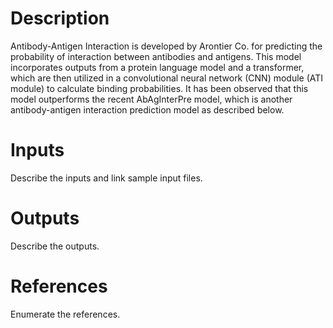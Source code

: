 # Description 

Antibody-Antigen Interaction is developed by Arontier Co. for predicting the probability of interaction between antibodies and antigens. This model incorporates outputs from a protein language model and a transformer, which are then utilized in a convolutional neural network (CNN) module (ATI module) to calculate binding probabilities. It has been observed that this model outperforms the recent AbAgInterPre model, which is another antibody-antigen interaction prediction model as described below.

# Inputs

Describe the inputs and link sample input files.

# Outputs

Describe the outputs.

# References

Enumerate the references.
